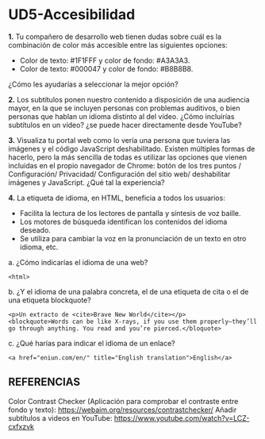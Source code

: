 # UD5-Accesibilidad

**1.** Tu compañero de desarrollo web tienen dudas sobre cuál es la combinación de color más accesible entre las siguientes opciones:

- Color de texto: #1F1FFF y color de fondo: #A3A3A3.
- Color de texto: #000047 y color de fondo: #B8B8B8.

¿Cómo les ayudarías a seleccionar la mejor opción?

**2.** Los subtítulos ponen nuestro contenido a disposición de una audiencia mayor, en la que se incluyen personas con problemas auditivos, o bien personas que hablan un idioma distinto al del vídeo. ¿Cómo incluirías subtítulos en un vídeo? ¿se puede hacer directamente desde YouTube?

**3.** Visualiza tu portal web como lo vería una persona que tuviera las imágenes y el código JavaScript deshabilitado. Existen múltiples formas de hacerlo, pero la más sencilla de todas es utilizar las opciones que vienen incluidas en el propio navegador de Chrome: botón de los tres puntos / Configuración/ Privacidad/ Configuración del sitio web/ deshabilitar imágenes y JavaScript. ¿Qué tal la experiencia?

**4.** La etiqueta de idioma, en HTML, beneficia a todos los usuarios:
- Facilita la lectura de los lectores de pantalla y síntesis de voz baille.
- Los motores de búsqueda identifican los contenidos del idioma deseado.
- Se utiliza para cambiar la voz en la pronunciación de un texto en otro idioma, etc.

a. ¿Cómo indicarías el idioma de una web?
```
<html>
```
b. ¿Y el idioma de una palabra concreta, el de una etiqueta de cita o el de una etiqueta blockquote?
```
<p>Un extracto de <cite>Brave New World</cite></p>
<blockquote>Words can be like X-rays, if you use them properly—they’ll go through anything. You read and you’re pierced.</bloquote>
```
  
c. ¿Qué harías para indicar el idioma de un enlace?
```
<a href="eniun.com/en/" title="English translation">English</a>
```

## REFERENCIAS
Color Contrast Checker (Aplicación para comprobar el contraste entre fondo y texto): https://webaim.org/resources/contrastchecker/
Añadir subtítulos a videos en YouTube: https://www.youtube.com/watch?v=LCZ-cxfxzvk
